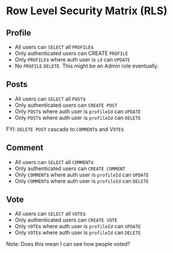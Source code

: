 # Row Level Security Matrix (RLS)

## Profile

- All users can `SELECT` all `PROFILE`s
- Only authenticated users can CREATE `PROFILE`
- Only `PROFILE`s where auth user is `id` can `UPDATE`
- No `PROFILE` `DELETE`. This might be an Admin role eventually.

## Posts

- All users can `SELECT` all `POST`s
- Only authenticated users can `CREATE POST`
- Only `POST`s where auth user is `profileId` can `UPDATE`
- Only `POST`s where auth user is `profileId` can `DELETE`

FYI: `DELETE POST` cascade to `COMMENT`s and V`OTE`s

## Comment

- All users can `SELECT` all `COMMENT`s
- Only authenticated users can `CREATE COMMENT`
- Only `COMMENT`s where auth user is `profileId` can `UPDATE`
- Only `COMMENT`s where auth user is `profileId` can `DELETE`

## Vote

- All users can `SELECT` all `VOTE`s
- Only authenticated users can `CREATE VOTE`
- Only `VOTE`s where auth user is `profileId` can `UPDATE`
- Only `VOTE`s where auth user is `profileId` can `DELETE`

Note: Does this mean I can see how people voted?

